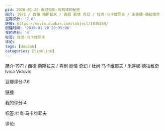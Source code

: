 ```yaml
---
pid: 2020-01-28-看过电影-有机体的秘密
简介: 1971 / 西德 南斯拉夫 / 喜剧 剧情 奇幻 / 杜尚·马卡维耶夫 / 米莲娜·德拉维奇 Ivica Vidovic
豆瓣评分: '7.6'
链接: https://movie.douban.com/subject/1845260/
创建时间: '2020-01-28 20:35:06'
我的评分: '4'
标签: 杜尚·马卡维耶夫
评论:
tags: [douban]
categories: [timeline]
---
```

简介:1971 / 西德 南斯拉夫 / 喜剧 剧情 奇幻 / 杜尚·马卡维耶夫 / 米莲娜·德拉维奇 Ivica Vidovic

豆瓣评分:7.6

[链接](https://movie.douban.com/subject/1845260/)

我的评分:4

标签:杜尚·马卡维耶夫

评论:

